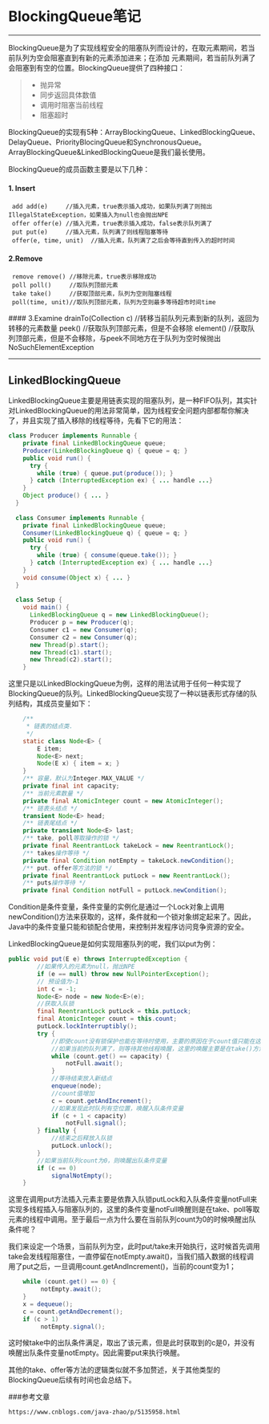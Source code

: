 # BlockingQueue笔记

------

BlockingQueue是为了实现线程安全的阻塞队列而设计的，在取元素期间，若当前队列为空会阻塞直到有新的元素添加进来；在添加 元素期间，若当前队列满了会阻塞到有空的位置。BlockingQueue提供了四种接口：

> * 抛异常
> * 同步返回具体数值
> * 调用时阻塞当前线程
> * 阻塞超时

BlockingQueue的实现有5种：ArrayBlockingQueue、LinkedBlockingQueue、DelayQueue、PriorityBlocingQueue和SynchronousQueue。ArrayBlockingQueue&LinkedBlockingQueue是我们最长使用。

BlockingQueue的成员函数主要是以下几种：
#### 1. Insert
     add add(e)     //插入元素，true表示插入成功，如果队列满了则抛出IllegalStateException，如果插入为null也会抛出NPE
     offer offer(e) //插入元素，true表示插入成功，false表示队列满了
     put put(e)     //插入元素，队列满了则线程阻塞等待
     offer(e, time, unit)  //插入元素，队列满了之后会等待直到传入的超时时间
#### 2.Remove
     remove remove() //移除元素，true表示移除成功
     poll poll()     //取队列顶部元素
     take take()     //获取顶部元素，队列为空则阻塞线程
     poll(time, unit)//取队列顶部元素，队列为空则最多等待超市时间time
   </tr>
#### 3.Examine
     drainTo(Collection<? super E> c) //转移当前队列元素到新的队列，返回为转移的元素数量
     peek()      //获取队列顶部元素，但是不会移除
     element()   //获取队列顶部元素，但是不会移除，与peek不同地方在于队列为空时候抛出NoSuchElementException

------

## LinkedBlockingQueue

LinkedBlockingQueue主要是用链表实现的阻塞队列，是一种FIFO队列，其实针对LinkedBlockingQueue的用法非常简单，因为线程安全问题内部都帮你解决了，并且实现了插入移除的线程等待，先看下它的用法：
```java
class Producer implements Runnable {
    private final LinkedBlockingQueue queue;
    Producer(LinkedBlockingQueue q) { queue = q; }
    public void run() {
      try {
        while (true) { queue.put(produce()); }
      } catch (InterruptedException ex) { ... handle ...}
    }
    Object produce() { ... }
  }
 
  class Consumer implements Runnable {
    private final LinkedBlockingQueue queue;
    Consumer(LinkedBlockingQueue q) { queue = q; }
    public void run() {
      try {
        while (true) { consume(queue.take()); }
      } catch (InterruptedException ex) { ... handle ...}
    }
    void consume(Object x) { ... }
  }
 
  class Setup {
    void main() {
      LinkedBlockingQueue q = new LinkedBlockingQueue();
      Producer p = new Producer(q);
      Consumer c1 = new Consumer(q);
      Consumer c2 = new Consumer(q);
      new Thread(p).start();
      new Thread(c1).start();
      new Thread(c2).start();
    }
```

这里只是以LinkedBlockingQueue为例，这样的用法试用于任何一种实现了BlockingQueue的队列。LinkedBlockingQueue实现了一种以链表形式存储的队列结构，其成员变量如下：

```java
    /**
     * 链表的结点类.
     */
    static class Node<E> {
        E item;
        Node<E> next;
        Node(E x) { item = x; }
    }
    /** 容量，默认为Integer.MAX_VALUE */
    private final int capacity;
    /** 当前元素数量 */
    private final AtomicInteger count = new AtomicInteger();
    /** 链表头结点 */
    transient Node<E> head;
    /** 链表尾结点 */
    private transient Node<E> last;
    /** take, poll等取操作的锁 */
    private final ReentrantLock takeLock = new ReentrantLock();
    /** takes操作等待 */
    private final Condition notEmpty = takeLock.newCondition();
    /** put、offer等方法的锁 */
    private final ReentrantLock putLock = new ReentrantLock();
    /** puts操作等待 */
    private final Condition notFull = putLock.newCondition();

```

Condition是条件变量，条件变量的实例化是通过一个Lock对象上调用newCondition()方法来获取的，这样，条件就和一个锁对象绑定起来了。因此，Java中的条件变量只能和锁配合使用，来控制并发程序访问竞争资源的安全。

LinkedBlockingQueue是如何实现阻塞队列的呢，我们以put为例：
```java
public void put(E e) throws InterruptedException {
        //如果传入的元素为null，抛出NPE
        if (e == null) throw new NullPointerException();
        // 预设值为-1
        int c = -1;
        Node<E> node = new Node<E>(e);
        //获取入队锁
        final ReentrantLock putLock = this.putLock;
        final AtomicInteger count = this.count;
        putLock.lockInterruptibly();
        try {
            //即使count没有锁保护也能在等待时使用，主要的原因在于count值只能在这个阶段减少
            //如果当前的队列满了，则等待其他线程唤醒，这里的唤醒主要是在take()方法中
            while (count.get() == capacity) {
                notFull.await();
            }
            //等待结束放入新结点
            enqueue(node);
            //count值增加
            c = count.getAndIncrement();
            //如果发现此时队列有空位置，唤醒入队条件变量
            if (c + 1 < capacity)
                notFull.signal();
        } finally {
            //结束之后释放入队锁
            putLock.unlock();
        }
        //如果当前队列count为0，则唤醒出队条件变量
        if (c == 0)
            signalNotEmpty();
    }
```

这里在调用put方法插入元素主要是依靠入队锁putLock和入队条件变量notFull来实现多线程插入与阻塞队列的，这里的条件变量notFull唤醒则是在take、poll等取元素的线程中调用。至于最后一点为什么要在当前队列count为0的时候唤醒出队条件呢？

我们来设定一个场景，当前队列为空，此时put/take未开始执行，这时候首先调用take会发线程阻塞住，一直停留在notEmpty.await()，当我们插入数据的线程调用了put之后，一旦调用count.getAndIncrement()，当前的count变为1；

```java
    while (count.get() == 0) {
         notEmpty.await();
    }
    x = dequeue();
    c = count.getAndDecrement();
    if (c > 1)
         notEmpty.signal();
```

这时候take中的出队条件满足，取出了该元素，但是此时获取到的c是0，并没有唤醒出队条件变量notEmpty。因此需要put来执行唤醒。

其他的take、offer等方法的逻辑类似就不多加赘述，关于其他类型的BlockingQueue后续有时间也会总结下。

###参考文章

    https://www.cnblogs.com/java-zhao/p/5135958.html
